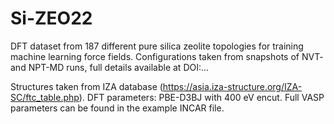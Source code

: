 # Si-ZEO22

DFT dataset from 187 different pure silica zeolite topologies for training machine learning force fields.
Configurations taken from snapshots of NVT- and NPT-MD runs, full details available at DOI:...

Structures taken from IZA database (https://asia.iza-structure.org/IZA-SC/ftc_table.php). 
DFT parameters: PBE-D3BJ with 400 eV encut. Full VASP parameters can be found in the example INCAR file.
